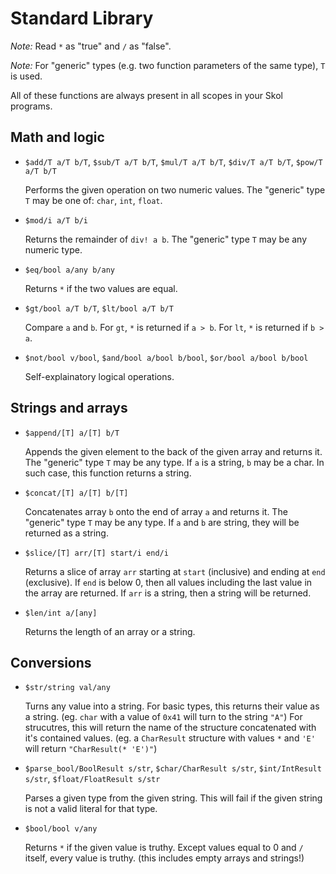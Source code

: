 # Standard Library

*Note:* Read `*` as "true" and `/` as "false".

*Note:* For "generic" types (e.g. two function parameters of the same type),
`T` is used.

All of these functions are always present in all scopes in your Skol programs.

## Math and logic

* `$add/T a/T b/T`, `$sub/T a/T b/T`, `$mul/T a/T b/T`, `$div/T a/T b/T`,
  `$pow/T a/T b/T`

  Performs the given operation on two numeric values. The "generic" type `T`
  may be one of: `char`, `int`, `float`.

* `$mod/i a/T b/i`

  Returns the remainder of `div! a b`. The "generic" type `T` may be any numeric
  type.

* `$eq/bool a/any b/any`

  Returns `*` if the two values are equal.

* `$gt/bool a/T b/T`, `$lt/bool a/T b/T`

  Compare `a` and `b`. For `gt`, `*` is returned if `a > b`. For `lt`, `*` is
  returned if `b > a`.

* `$not/bool v/bool`, `$and/bool a/bool b/bool`, `$or/bool a/bool b/bool`

  Self-explainatory logical operations.

## Strings and arrays

* `$append/[T] a/[T] b/T`

  Appends the given element to the back of the given array and returns it. The
  "generic" type `T` may be any type. If `a` is a string, `b` may be a char.
  In such case, this function returns a string.

* `$concat/[T] a/[T] b/[T]`

  Concatenates array `b` onto the end of array `a` and returns it. The "generic"
  type `T` may be any type. If `a` and `b` are string, they will be returned as
  a string.

* `$slice/[T] arr/[T] start/i end/i`

  Returns a slice of array `arr` starting at `start` (inclusive) and ending at
  `end` (exclusive). If `end` is below 0, then all values including the last
  value in the array are returned. If `arr` is a string, then a string will be
  returned.

* `$len/int a/[any]`

  Returns the length of an array or a string.

## Conversions

* `$str/string val/any`

  Turns any value into a string. For basic types, this returns their value as
  a string. (eg. `char` with a value of `0x41` will turn to the string `"A"`)
  For strucutres, this will return the name of the structure concatenated with
  it's contained values. (eg. a `CharResult` structure with values `*` and
  `'E'` will return `"CharResult(* 'E')"`)

* `$parse_bool/BoolResult s/str`, `$char/CharResult s/str`,
  `$int/IntResult s/str`, `$float/FloatResult s/str`

  Parses a given type from the given string. This will fail if the given string
  is not a valid literal for that type.

* `$bool/bool v/any`

  Returns `*` if the given value is truthy. Except values equal to 0 and `/`
  itself, every value is truthy. (this includes empty arrays and strings!)
